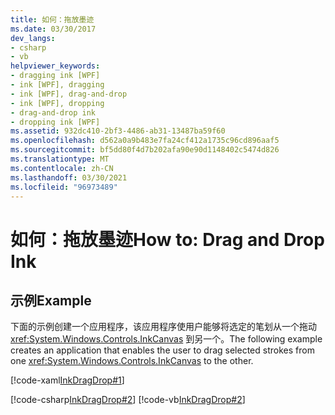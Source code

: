 ```yaml
---
title: 如何：拖放墨迹
ms.date: 03/30/2017
dev_langs:
- csharp
- vb
helpviewer_keywords:
- dragging ink [WPF]
- ink [WPF], dragging
- ink [WPF], drag-and-drop
- ink [WPF], dropping
- drag-and-drop ink
- dropping ink [WPF]
ms.assetid: 932dc410-2bf3-4486-ab31-13487ba59f60
ms.openlocfilehash: d562a0a9b483e7fa24cf412a1735c96cd896aaf5
ms.sourcegitcommit: bf5dd80f4d7b202afa90e90d1148402c5474d826
ms.translationtype: MT
ms.contentlocale: zh-CN
ms.lasthandoff: 03/30/2021
ms.locfileid: "96973489"
---
```

# <a name="how-to-drag-and-drop-ink"></a><span data-ttu-id="8be3a-102">如何：拖放墨迹</span><span class="sxs-lookup"><span data-stu-id="8be3a-102">How to: Drag and Drop Ink</span></span>
## <a name="example"></a><span data-ttu-id="8be3a-103">示例</span><span class="sxs-lookup"><span data-stu-id="8be3a-103">Example</span></span>  
 <span data-ttu-id="8be3a-104">下面的示例创建一个应用程序，该应用程序使用户能够将选定的笔划从一个拖动 <xref:System.Windows.Controls.InkCanvas> 到另一个。</span><span class="sxs-lookup"><span data-stu-id="8be3a-104">The following example creates an application that enables the user to drag selected strokes from one <xref:System.Windows.Controls.InkCanvas> to the other.</span></span>  
  
 [!code-xaml[InkDragDrop#1](~/samples/snippets/csharp/VS_Snippets_Wpf/InkDragDrop/CSharp/Window1.xaml#1)]  
  
 [!code-csharp[InkDragDrop#2](~/samples/snippets/csharp/VS_Snippets_Wpf/InkDragDrop/CSharp/Window1.xaml.cs#2)]
 [!code-vb[InkDragDrop#2](~/samples/snippets/visualbasic/VS_Snippets_Wpf/InkDragDrop/VisualBasic/Window1.xaml.vb#2)]
